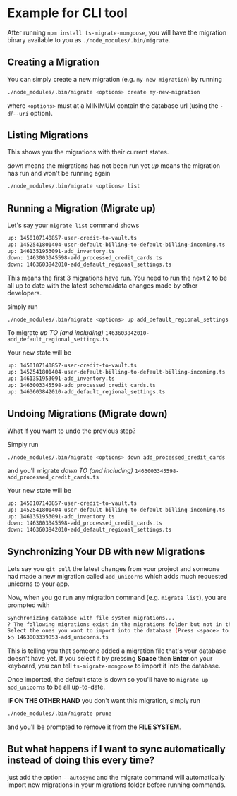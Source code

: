 # Example for CLI tool

After running `npm install ts-migrate-mongoose`, you will have the migration binary available to you as `./node_modules/.bin/migrate`.

## Creating a Migration

You can simply create a new migration (e.g. `my-new-migration`) by running

```bash
./node_modules/.bin/migrate <options> create my-new-migration
```

where `<options>` must at a MINIMUM contain the database url (using the `-d`/`--uri` option).

## Listing Migrations

This shows you the migrations with their current states.

*down* means the migrations has not been run yet
*up* means the migration has run and won't be running again

```bash
./node_modules/.bin/migrate <options> list
```

## Running a Migration (Migrate up)

Let's say your `migrate list` command shows

```bash
up: 1450107140857-user-credit-to-vault.ts
up: 1452541801404-user-default-billing-to-default-billing-incoming.ts
up: 1461351953091-add_inventory.ts
down: 1463003345598-add_processed_credit_cards.ts
down: 1463603842010-add_default_regional_settings.ts
```

This means the first 3 migrations have run. You need to run the next 2 to be all up to date with the latest schema/data changes made by other developers.

simply run

```bash
./node_modules/.bin/migrate <options> up add_default_regional_settings
```

To migrate *up TO (and including)*  `1463603842010-add_default_regional_settings.ts`

Your new state will be

```bash
up: 1450107140857-user-credit-to-vault.ts
up: 1452541801404-user-default-billing-to-default-billing-incoming.ts
up: 1461351953091-add_inventory.ts
up: 1463003345598-add_processed_credit_cards.ts
up: 1463603842010-add_default_regional_settings.ts
```

## Undoing Migrations (Migrate down)

What if you want to undo the previous step?

Simply run

```bash
./node_modules/.bin/migrate <options> down add_processed_credit_cards
```

and you'll migrate *down TO (and including)* `1463003345598-add_processed_credit_cards.ts`

Your new state will be

```bash
up: 1450107140857-user-credit-to-vault.ts
up: 1452541801404-user-default-billing-to-default-billing-incoming.ts
up: 1461351953091-add_inventory.ts
down: 1463003345598-add_processed_credit_cards.ts
down: 1463603842010-add_default_regional_settings.ts
```

## Synchronizing Your DB with new Migrations

Lets say you `git pull` the latest changes from your project and someone had made a new migration called `add_unicorns` which adds much requested unicorns to your app.

Now, when you go run any migration command (e.g. `migrate list`), you are prompted with

```bash
Synchronizing database with file system migrations...
? The following migrations exist in the migrations folder but not in the database.
Select the ones you want to import into the database (Press <space> to select)
❯◯ 1463003339853-add_unicorns.ts
```

This is telling you that someone added a migration file that's your database doesn't have yet.
If you select it by pressing **Space** then **Enter** on your keyboard, you can tell `ts-migrate-mongoose` to import it into the database.

Once imported, the default state is down so you'll have to `migrate up add_unicorns` to be all up-to-date.

**IF ON THE OTHER HAND** you don't want this migration, simply run

```bash
./node_modules/.bin/migrate prune
```

and you'll be prompted to remove it from the **FILE SYSTEM**.

## But what happens if I want to sync automatically instead of doing this every time?

just add the option `--autosync` and the migrate command will automatically import new migrations in your migrations folder before running commands.
